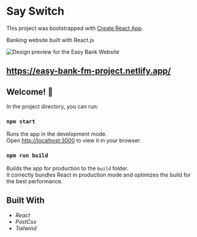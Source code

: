 # Say Switch

This project was bootstrapped with [Create React App](https://github.com/facebook/create-react-app).

Banking website built with React.js

![Design preview for the Easy Bank Website](./desktop-preview.jpg)

## https://easy-bank-fm-project.netlify.app/

## Welcome! 👋

In the project directory, you can run:

### `npm start`

Runs the app in the development mode.\
Open [http://localhost:3000](http://localhost:3000) to view it in your browser.

### `npm run build`

Builds the app for production to the `build` folder.\
It correctly bundles React in production mode and optimizes the build for the best performance.

## Built With
* *React*
* *PostCss*
* *Tailwind*
